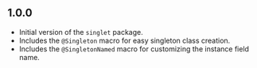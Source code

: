 ## 1.0.0

- Initial version of the `singlet` package.
- Includes the `@Singleton` macro for easy singleton class creation.
- Includes the `@SingletonNamed` macro for customizing the instance field name.
